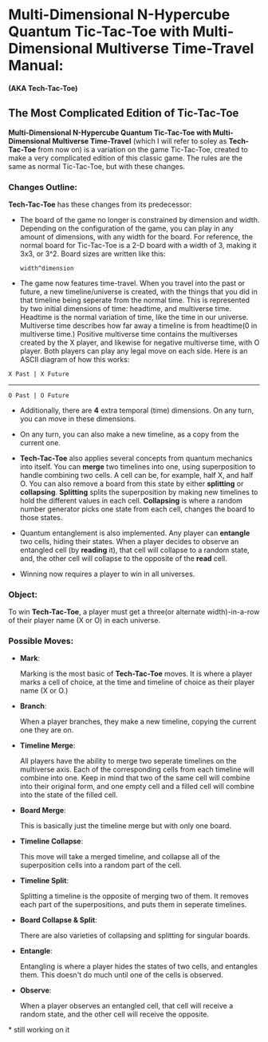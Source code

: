<p align="center">
  <h1>Multi-Dimensional N-Hypercube Quantum Tic-Tac-Toe with Multi-Dimensional Multiverse Time-Travel Manual:</h1>
  <h4>(AKA Tech-Tac-Toe)</h4>
  <h2>The Most Complicated Edition of Tic-Tac-Toe</h2>
</p>

**Multi-Dimensional N-Hypercube Quantum Tic-Tac-Toe with Multi-Dimensional Multiverse Time-Travel** (which I will refer to soley as **Tech-Tac-Toe** from now on) is a variation on the game Tic-Tac-Toe, created to make a very complicated edition of this classic game. The rules are the same as normal Tic-Tac-Toe, but with these changes.

### Changes Outline:

**Tech-Tac-Toe** has these changes from its predecessor:

- The board of the game no longer is constrained by dimension and width. Depending on the configuration of the game, you can play in any amount of dimensions, with any width for the board. For reference, the normal board for Tic-Tac-Toe is a 2-D board with a width of 3, making it 3x3, or 3^2. Board sizes are written like this:

    `width^dimension`

- The game now features time-travel. When you travel into the past or future, a new timeline/universe is created, with the things that you did in that timeline being seperate from the normal time. This is represented by two initial dimensions of time: headtime, and multiverse time. Headtime is the normal variation of time, like the time in our universe. Multiverse time describes how far away a timeline is from headtime(0 in multiverse time.) Positive multiverse time contains the multiverses created by the X player, and likewise for negative multiverse time, with O player. Both players can play any legal move on each side. Here is an ASCII diagram of how this works:

`X Past | X Future`

<hr>

`O Past | O Future`

- Additionally, there are **4** extra temporal (time) dimensions. On any turn, you can move in these dimensions.

- On any turn, you can also make a new timeline, as a copy from the current one.

- **Tech-Tac-Toe** also applies several concepts from quantum mechanics into itself. You can **merge** two timelines into one, using superposition to handle combining two cells. A cell can be, for example, half X, and half O. You can also remove a board from this state by either **splitting** or **collapsing**. **Splitting** splits the superposition by making new timelines to hold the different values in each cell. **Collapsing** is where a random number generator picks one state from each cell, changes the board to those states.

- Quantum entanglement is also implemented. Any player can **entangle** two cells, hiding their states. When a player decides to observe an entangled cell (by **reading** it), that cell will collapse to a random state, and, the other cell will collapse to the opposite of the **read** cell.

- Winning now requires a player to win in all universes.

### Object:

To win **Tech-Tac-Toe**, a player must get a three(or alternate width)-in-a-row of their player name (X or O) in each universe.

### Possible Moves:

- **Mark**:

    Marking is the most basic of **Tech-Tac-Toe** moves. It is where a player marks a cell of choice, at the time and timeline of choice as their player name (X or O.)

- **Branch**:

    When a player branches, they make a new timeline, copying the current one they are on.

- **Timeline Merge**:

    All players have the ability to merge two seperate timelines on the multiverse axis. Each of the corresponding cells from each timeline will combine into one. Keep in mind that two of the same cell will combine into their original form, and one empty cell and a filled cell will combine into the state of the filled cell.

- **Board Merge**:

    This is basically just the timeline merge but with only one board.

- **Timeline Collapse**:

    This move will take a merged timeline, and collapse all of the superposition cells into a random part of the cell.

- **Timeline Split**:

    Splitting a timeline is the opposite of merging two of them. It removes each part of the superpositions, and puts them in seperate timelines.

- **Board Collapse & Split**:

    There are also varieties of collapsing and splitting for singular boards.

- **Entangle**:

    Entangling is where a player hides the states of two cells, and entangles them. This doesn't do much until one of the cells is observed.

- **Observe**:

    When a player observes an entangled cell, that cell will receive a random state, and the other cell will receive the opposite.


\* still working on it